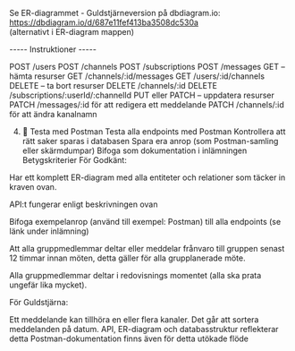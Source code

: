 Se ER-diagrammet - Guldstjärneversion på dbdiagram.io: <br> https://dbdiagram.io/d/687e11fef413ba3508dc530a <br> (alternativt i ER-diagram mappen)

----- Instruktioner -----

POST /users
POST /channels
POST /subscriptions
POST /messages
GET – hämta resurser
GET /channels/:id/messages
GET /users/:id/channels
DELETE – ta bort resurser
DELETE /channels/:id
DELETE /subscriptions/:userId/:channelId
PUT eller PATCH – uppdatera resurser
PATCH /messages/:id för att redigera ett meddelande
PATCH /channels/:id för att ändra kanalnamn

4. 🧪 Testa med Postman
   Testa alla endpoints med Postman
   Kontrollera att rätt saker sparas i databasen
   Spara era anrop (som Postman-samling eller skärmdumpar)
   Bifoga som dokumentation i inlämningen
   Betygskriterier
   För Godkänt:

Har ett komplett ER-diagram med alla entiteter och relationer som täcker in kraven ovan.

API:t fungerar enligt beskrivningen ovan

Bifoga exempelanrop (använd till exempel: Postman) till alla endpoints (se länk under inlämning)

Att alla gruppmedlemmar deltar eller meddelar frånvaro till gruppen senast 12 timmar innan möten, detta gäller för alla grupplanerade möte.

Alla gruppmedlemmar deltar i redovisnings momentet (alla ska prata ungefär lika mycket).

För Guldstjärna:

Ett meddelande kan tillhöra en eller flera kanaler.
Det går att sortera meddelanden på datum.
API, ER-diagram och databasstruktur reflekterar detta
Postman-dokumentation finns även för detta utökade flöde
